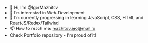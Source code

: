 - 👋 Hi, I’m @IgorMazhitov
- 👀 I’m interested in Web-Development 
- 🌱 I’m currently progressing in learning JavaScript, CSS, HTML and ReactJS/Redux/Tailwind
- 📫 How to reach me: mazhitov.igo@mail.ru
- Check Portfolio repository - I'm proud of it!

<!---
Hello once again. Here's my story and I'll add some in future. I'm from a family with total salary of 2-2,5k$ per year, depends on how long my father has stayed
onboard a ship. Yes, he's a seafarer. So i'd got 2 ways of how my life will go. 1 - is to risk it all and apply to a Math/Coding University in my city (Vladivostok 
city, Russia) and it would take all my family's money OR 2nd one - not to risk, join marine University and get enough money for me and my family to be able to create 
a comfy atmosphere, make a necessary medical treatment to parents and etc and only after this continue with my dream to become a developer. So now, i'd graduated 
from marine university in Russia. I don't have to worry about what to eat, where to live and how to trat my family anymore and i'm full of enthusiasm to become a 
Web-Developer. I've started my solo-learning with a books, YouTube videos and CodeWars:) Now I have to finish some coursera courses. See ya later !>---
